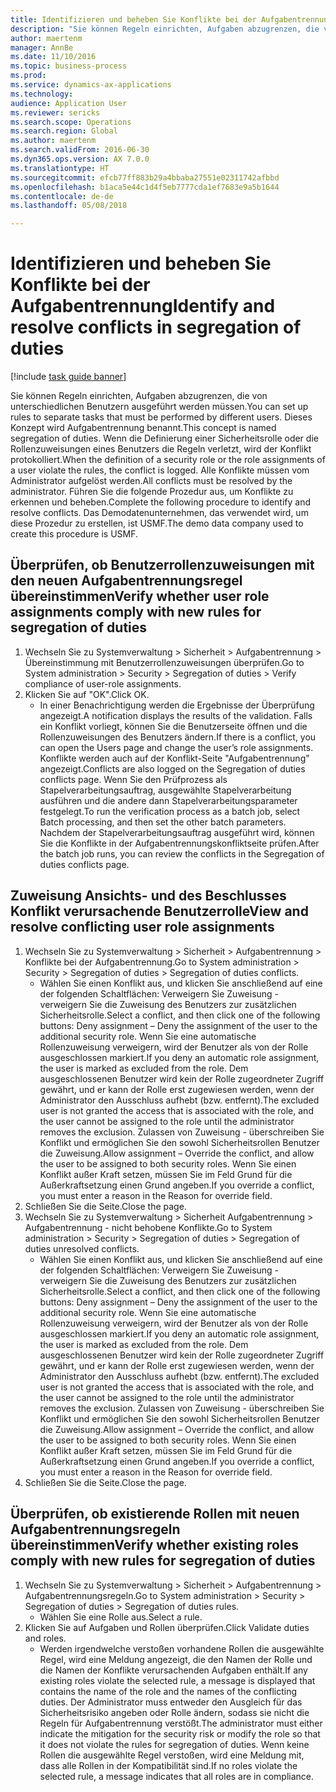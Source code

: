 ```yaml
--- 
title: Identifizieren und beheben Sie Konflikte bei der Aufgabentrennung
description: "Sie können Regeln einrichten, Aufgaben abzugrenzen, die von unterschiedlichen Benutzern ausgeführt werden müssen."
author: maertenm
manager: AnnBe
ms.date: 11/10/2016
ms.topic: business-process
ms.prod: 
ms.service: dynamics-ax-applications
ms.technology: 
audience: Application User
ms.reviewer: sericks
ms.search.scope: Operations
ms.search.region: Global
ms.author: maertenm
ms.search.validFrom: 2016-06-30
ms.dyn365.ops.version: AX 7.0.0
ms.translationtype: HT
ms.sourcegitcommit: efcb77ff883b29a4bbaba27551e02311742afbbd
ms.openlocfilehash: b1aca5e44c1d4f5eb7777cda1ef7683e9a5b1644
ms.contentlocale: de-de
ms.lasthandoff: 05/08/2018

---
```

# <a name="identify-and-resolve-conflicts-in-segregation-of-duties"></a><span data-ttu-id="3a3d3-103">Identifizieren und beheben Sie Konflikte bei der Aufgabentrennung</span><span class="sxs-lookup"><span data-stu-id="3a3d3-103">Identify and resolve conflicts in segregation of duties</span></span>

[!include [task guide banner](../../includes/task-guide-banner.md)]

<span data-ttu-id="3a3d3-104">Sie können Regeln einrichten, Aufgaben abzugrenzen, die von unterschiedlichen Benutzern ausgeführt werden müssen.</span><span class="sxs-lookup"><span data-stu-id="3a3d3-104">You can set up rules to separate tasks that must be performed by different users.</span></span> <span data-ttu-id="3a3d3-105">Dieses Konzept wird Aufgabentrennung benannt.</span><span class="sxs-lookup"><span data-stu-id="3a3d3-105">This concept is named segregation of duties.</span></span> <span data-ttu-id="3a3d3-106">Wenn die Definierung einer Sicherheitsrolle oder die Rollenzuweisungen eines Benutzers die Regeln verletzt, wird der Konflikt protokolliert.</span><span class="sxs-lookup"><span data-stu-id="3a3d3-106">When the definition of a security role or the role assignments of a user violate the rules, the conflict is logged.</span></span> <span data-ttu-id="3a3d3-107">Alle Konflikte müssen vom Administrator aufgelöst werden.</span><span class="sxs-lookup"><span data-stu-id="3a3d3-107">All conflicts must be resolved by the administrator.</span></span> <span data-ttu-id="3a3d3-108">Führen Sie die folgende Prozedur aus, um Konflikte zu erkennen und beheben.</span><span class="sxs-lookup"><span data-stu-id="3a3d3-108">Complete the following procedure to identify and resolve conflicts.</span></span> <span data-ttu-id="3a3d3-109">Das Demodatenunternehmen, das verwendet wird, um diese Prozedur zu erstellen, ist USMF.</span><span class="sxs-lookup"><span data-stu-id="3a3d3-109">The demo data company used to create this procedure is USMF.</span></span>


## <a name="verify-whether-user-role-assignments-comply-with-new-rules-for-segregation-of-duties"></a><span data-ttu-id="3a3d3-110">Überprüfen, ob Benutzerrollenzuweisungen mit den neuen Aufgabentrennungsregel übereinstimmen</span><span class="sxs-lookup"><span data-stu-id="3a3d3-110">Verify whether user role assignments comply with new rules for segregation of duties</span></span>
1. <span data-ttu-id="3a3d3-111">Wechseln Sie zu Systemverwaltung > Sicherheit > Aufgabentrennung > Übereinstimmung mit Benutzerrollenzuweisungen überprüfen.</span><span class="sxs-lookup"><span data-stu-id="3a3d3-111">Go to System administration > Security > Segregation of duties > Verify compliance of user-role assignments.</span></span>
2. <span data-ttu-id="3a3d3-112">Klicken Sie auf "OK".</span><span class="sxs-lookup"><span data-stu-id="3a3d3-112">Click OK.</span></span>
    * <span data-ttu-id="3a3d3-113">In einer Benachrichtigung werden die Ergebnisse der Überprüfung angezeigt.</span><span class="sxs-lookup"><span data-stu-id="3a3d3-113">A notification displays the results of the validation.</span></span>     <span data-ttu-id="3a3d3-114">Falls ein Konflikt vorliegt, können Sie die Benutzerseite öffnen und die Rollenzuweisungen des Benutzers ändern.</span><span class="sxs-lookup"><span data-stu-id="3a3d3-114">If there is a conflict, you can open the Users page and change the user’s role assignments.</span></span> <span data-ttu-id="3a3d3-115">Konflikte werden auch auf der Konflikt-Seite "Aufgabentrennung" angezeigt.</span><span class="sxs-lookup"><span data-stu-id="3a3d3-115">Conflicts are also logged on the Segregation of duties conflicts page.</span></span>     <span data-ttu-id="3a3d3-116">Wenn Sie den Prüfprozess als Stapelverarbeitungsauftrag, ausgewählte Stapelverarbeitung ausführen und die andere dann Stapelverarbeitungsparameter festgelegt.</span><span class="sxs-lookup"><span data-stu-id="3a3d3-116">To run the verification process as a batch job, select Batch processing, and then set the other batch parameters.</span></span> <span data-ttu-id="3a3d3-117">Nachdem der Stapelverarbeitungsauftrag ausgeführt wird, können Sie die Konflikte in der Aufgabentrennungskonfliktseite prüfen.</span><span class="sxs-lookup"><span data-stu-id="3a3d3-117">After the batch job runs, you can review the conflicts in the Segregation of duties conflicts page.</span></span>  

## <a name="view-and-resolve-conflicting-user-role-assignments"></a><span data-ttu-id="3a3d3-118">Zuweisung Ansichts- und des Beschlusses Konflikt verursachende Benutzerrolle</span><span class="sxs-lookup"><span data-stu-id="3a3d3-118">View and resolve conflicting user role assignments</span></span>
1. <span data-ttu-id="3a3d3-119">Wechseln Sie zu Systemverwaltung > Sicherheit > Aufgabentrennung > Konflikte bei der Aufgabentrennung.</span><span class="sxs-lookup"><span data-stu-id="3a3d3-119">Go to System administration > Security > Segregation of duties > Segregation of duties conflicts.</span></span>
    * <span data-ttu-id="3a3d3-120">Wählen Sie einen Konflikt aus, und klicken Sie anschließend auf eine der folgenden Schaltflächen:   Verweigern Sie Zuweisung - verweigern Sie die Zuweisung des Benutzers zur zusätzlichen Sicherheitsrolle.</span><span class="sxs-lookup"><span data-stu-id="3a3d3-120">Select a conflict, and then click one of the following buttons:     Deny assignment – Deny the assignment of the user to the additional security role.</span></span> <span data-ttu-id="3a3d3-121">Wenn Sie eine automatische Rollenzuweisung verweigern, wird der Benutzer als von der Rolle ausgeschlossen markiert.</span><span class="sxs-lookup"><span data-stu-id="3a3d3-121">If you deny an automatic role assignment, the user is marked as excluded from the role.</span></span> <span data-ttu-id="3a3d3-122">Dem ausgeschlossenen Benutzer wird kein der Rolle zugeordneter Zugriff gewährt, und er kann der Rolle erst zugewiesen werden, wenn der Administrator den Ausschluss aufhebt (bzw. entfernt).</span><span class="sxs-lookup"><span data-stu-id="3a3d3-122">The excluded user is not granted the access that is associated with the role, and the user cannot be assigned to the role until the administrator removes the exclusion.</span></span>     <span data-ttu-id="3a3d3-123">Zulassen von Zuweisung - überschreiben Sie Konflikt und ermöglichen Sie den sowohl Sicherheitsrollen Benutzer die Zuweisung.</span><span class="sxs-lookup"><span data-stu-id="3a3d3-123">Allow assignment – Override the conflict, and allow the user to be assigned to both security roles.</span></span> <span data-ttu-id="3a3d3-124">Wenn Sie einen Konflikt außer Kraft setzen, müssen Sie im Feld Grund für die Außerkraftsetzung einen Grund angeben.</span><span class="sxs-lookup"><span data-stu-id="3a3d3-124">If you override a conflict, you must enter a reason in the Reason for override field.</span></span>  
2. <span data-ttu-id="3a3d3-125">Schließen Sie die Seite.</span><span class="sxs-lookup"><span data-stu-id="3a3d3-125">Close the page.</span></span>
3. <span data-ttu-id="3a3d3-126">Wechseln Sie zu Systemverwaltung > Sicherheit  Aufgabentrennung > Aufgabentrennung - nicht behobene Konflikte.</span><span class="sxs-lookup"><span data-stu-id="3a3d3-126">Go to System administration > Security > Segregation of duties > Segregation of duties unresolved conflicts.</span></span>
    * <span data-ttu-id="3a3d3-127">Wählen Sie einen Konflikt aus, und klicken Sie anschließend auf eine der folgenden Schaltflächen:   Verweigern Sie Zuweisung - verweigern Sie die Zuweisung des Benutzers zur zusätzlichen Sicherheitsrolle.</span><span class="sxs-lookup"><span data-stu-id="3a3d3-127">Select a conflict, and then click one of the following buttons:     Deny assignment – Deny the assignment of the user to the additional security role.</span></span> <span data-ttu-id="3a3d3-128">Wenn Sie eine automatische Rollenzuweisung verweigern, wird der Benutzer als von der Rolle ausgeschlossen markiert.</span><span class="sxs-lookup"><span data-stu-id="3a3d3-128">If you deny an automatic role assignment, the user is marked as excluded from the role.</span></span> <span data-ttu-id="3a3d3-129">Dem ausgeschlossenen Benutzer wird kein der Rolle zugeordneter Zugriff gewährt, und er kann der Rolle erst zugewiesen werden, wenn der Administrator den Ausschluss aufhebt (bzw. entfernt).</span><span class="sxs-lookup"><span data-stu-id="3a3d3-129">The excluded user is not granted the access that is associated with the role, and the user cannot be assigned to the role until the administrator removes the exclusion.</span></span>     <span data-ttu-id="3a3d3-130">Zulassen von Zuweisung - überschreiben Sie Konflikt und ermöglichen Sie den sowohl Sicherheitsrollen Benutzer die Zuweisung.</span><span class="sxs-lookup"><span data-stu-id="3a3d3-130">Allow assignment – Override the conflict, and allow the user to be assigned to both security roles.</span></span> <span data-ttu-id="3a3d3-131">Wenn Sie einen Konflikt außer Kraft setzen, müssen Sie im Feld Grund für die Außerkraftsetzung einen Grund angeben.</span><span class="sxs-lookup"><span data-stu-id="3a3d3-131">If you override a conflict, you must enter a reason in the Reason for override field.</span></span>    
4. <span data-ttu-id="3a3d3-132">Schließen Sie die Seite.</span><span class="sxs-lookup"><span data-stu-id="3a3d3-132">Close the page.</span></span>

## <a name="verify-whether-existing-roles-comply-with-new-rules-for-segregation-of-duties"></a><span data-ttu-id="3a3d3-133">Überprüfen, ob existierende Rollen mit neuen Aufgabentrennungsregeln übereinstimmen</span><span class="sxs-lookup"><span data-stu-id="3a3d3-133">Verify whether existing roles comply with new rules for segregation of duties</span></span>
1. <span data-ttu-id="3a3d3-134">Wechseln Sie zu Systemverwaltung > Sicherheit > Aufgabentrennung > Aufgabentrennungsregeln.</span><span class="sxs-lookup"><span data-stu-id="3a3d3-134">Go to System administration > Security > Segregation of duties > Segregation of duties rules.</span></span>
    * <span data-ttu-id="3a3d3-135">Wählen Sie eine Rolle aus.</span><span class="sxs-lookup"><span data-stu-id="3a3d3-135">Select a rule.</span></span>  
2. <span data-ttu-id="3a3d3-136">Klicken Sie auf Aufgaben und Rollen überprüfen.</span><span class="sxs-lookup"><span data-stu-id="3a3d3-136">Click Validate duties and roles.</span></span>
    * <span data-ttu-id="3a3d3-137">Werden irgendwelche verstoßen vorhandene Rollen die ausgewählte Regel, wird eine Meldung angezeigt, die den Namen der Rolle und die Namen der Konflikte verursachenden Aufgaben enthält.</span><span class="sxs-lookup"><span data-stu-id="3a3d3-137">If any existing roles violate the selected rule, a message is displayed that contains the name of the role and the names of the conflicting duties.</span></span> <span data-ttu-id="3a3d3-138">Der Administrator muss entweder den Ausgleich für das Sicherheitsrisiko angeben oder Rolle ändern, sodass sie nicht die Regeln für Aufgabentrennung verstößt.</span><span class="sxs-lookup"><span data-stu-id="3a3d3-138">The administrator must either indicate the mitigation for the security risk or modify the role so that it does not violate the rules for segregation of duties.</span></span>     <span data-ttu-id="3a3d3-139">Wenn keine Rollen die ausgewählte Regel verstoßen, wird eine Meldung mit, dass alle Rollen in der Kompatibilität sind.</span><span class="sxs-lookup"><span data-stu-id="3a3d3-139">If no roles violate the selected rule, a message indicates that all roles are in compliance.</span></span>  



